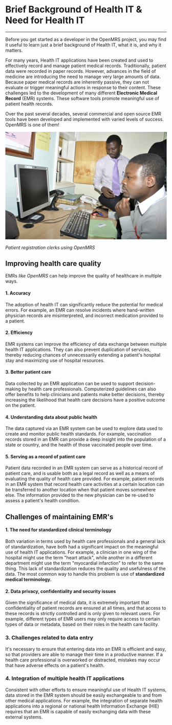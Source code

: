 # Brief Background of Health IT &amp; Need for Health IT
----------------------------------------------------------------

Before you get started as a developer in the OpenMRS project, you may find it useful to learn just a brief background of Health IT, what it is, and why it matters.

For many years, Health IT applications have been created and used to effectively record and manage patient medical records. Traditionally, patient data were recorded in paper records. However, advances in the field of medicine are introducing the need to manage very large amounts of data. Because paper medical records are inherently passive, they can not evaluate or trigger meaningful actions in response to their content. These challenges led to the development of many different **Electronic Medical Record** (EMR) systems. These software tools promote meaningful use of patient health records.

Over the past several decades, several commercial and open source EMR tools have been developed and implemented with varied levels of success. OpenMRS is one of them!

 
![OpenMRS Story](/images/story-of-openmrs.jpg)

*Patient registration clerks using OpenMRS*

## Improving health care quality

EMRs *like OpenMRS* can help improve the quality of healthcare in multiple ways.

####  1. Accuracy

The adoption of health IT can significantly reduce the potential for medical errors. For example, an EMR can resolve incidents where hand-written physician records are misinterpreted, and incorrect medication provided to a patient.

#### 2. Efficiency

EMR systems can improve the efficiency of data exchange between multiple health IT applications. They can also prevent duplication of services, thereby reducing chances of unnecessarily extending a patient's hospital stay and maximizing use of hospital resources.

#### 3. Better patient care

Data collected by an EMR application can be used to support decision-making by health care professionals. Computerized guidelines can also offer benefits to help clinicians and patients make better decisions, thereby increasing the likelihood that health care decisions have a positive outcome on the patient.

#### 4. Understanding data about public health

The data captured via an EMR system can be used to explore data used to create and monitor public health standards. For example, vaccination records stored in an EMR can provide a deep insight into the population of a state or country, and the health of those vaccinated people over time.

#### 5. Serving as a record of patient care

Patient data recorded in an EMR system can serve as a historical record of patient care, and is usable both as a legal record as well as a means of evaluating the quality of health care provided. For example, patient records in an EMR system that record health care activities at a certain location can be transferred to another location when that patient moves somewhere else. The information provided to the new physician can be re-used to assess a patient's health condition.

## Challenges of maintaining EMR's

#### 1. The need for standardized clinical terminology

Both variation in terms used by health care professionals and a general lack of standardization, have both had a significant impact on the meaningful use of health IT applications. For example, a clinician in one wing of the hospital might use the term "heart attack", while another in a different department might use the term "myocardial infarction" to refer to the same thing. This lack of standardization reduces the quality and usefulness of the data. The most common way to handle this problem is use of **standardized medical terminology.**

#### 2. Data privacy, confidentiality and security issues

Given the significance of medical data, it is extremely important that confidentiality of patient records are ensured at all times, and that access to these records is strictly controlled and is only given to relevant users. For example, different types of EMR users may only require access to certain types of data or metadata, based on their roles in the health care facility.

### 3. Challenges related to data entry

It's necessary to ensure that entering data into an EMR is efficient and easy, so that providers are able to manage their time in a productive manner. If a health care professional is overworked or distracted, mistakes may occur that have adverse effects on a patient's health.

### 4. Integration of multiple health IT applications

Consistent with other efforts to ensure meaningful use of Health IT systems, data stored in the EMR system should be easily exchangeable to and from other medical applications. For example, the integration of separate health applications into a regional or national health Information Exchange (HIE) requires that an EMR is capable of easily exchanging data with these external systems.

